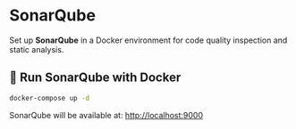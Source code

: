 # SonarQube

Set up **SonarQube** in a Docker environment for code quality inspection and static analysis.


## 🚀 Run SonarQube with Docker

```bash
docker-compose up -d
```

SonarQube will be available at: [http://localhost:9000](http://localhost:9000)

